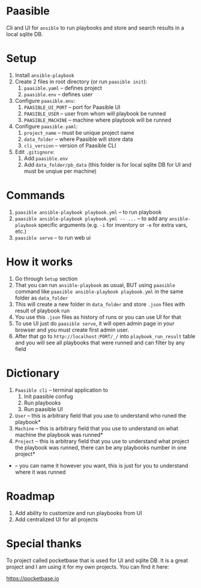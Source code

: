 # Paasible

Cli and UI for `ansible` to run playbooks and store and search results in a local sqlite DB.

# Setup

1. Install `ansible-playbook`
1. Create 2 files in root directory (or run `paasible init`):
    1. `paasible.yaml` – defines project
    1. `paasible.env` – defines user
1. Configure `paasible.env`:
    1. `PAASIBLE_UI_PORT` – port for Paasible UI
    1. `PAASIBLE_USER` – user from whom will playbook be runned
    1. `PAASIBLE_MACHINE` – machine where playbook will be runned
1. Configure `paasible.yaml`:
    1. `project_name` – must be unique project name
    1. `data_folder` – where Paasible will store data
    1. `cli_version` – version of Paasible CLI
1. Edit `.gitignore`:
    1. Add `paasible.env`
    1. Add `data_folder/pb_data` (this folder is for local sqlite DB for UI and must be unqiue per machine)

# Commands

1. `paasible ansible-playbook playbook.yml` – to run playbook
1. `paasible ansible-playbook playbook.yml -- ...` – to add any `ansible-playbook` specific arguments (e.g. `-i` for inventory or `-e` for extra vars, etc.)
1. `paasible serve` – to run web ui

# How it works

1. Go through `Setup` section
1. That you can run `ansible-playbook` as usual, BUT using `paasible` command like `paasible ansible-playbook playbook.yml` in the same folder as `data_folder`
1. This will create a new folder in `data_folder` and store `.json` files with result of playbook run
1. You use this `.json` files as history of runs or you can use UI for that
1. To use UI just do `paasible serve`, it will open admin page in your browser and you must create
first admin user.
1. After that go to `http://localhost:PORT/_/` into `playbook_run_result` table and you will see all playbooks that were runned and can filter by any field

# Dictionary

1. `Paasible cli` – terminal application to
    1. Init paasible confug
    1. Run playbooks
    1. Run paasible UI
1. `User` – this is arbitrary field that you use to understand who runed the playbook*
1. `Machine` – this is arbitrary field that you use to understand on what machine the playbook was runned*
1. `Project` – this is arbitrary field that you use to understand what project the playbook was runned, there can be any playbooks number in one project*

* – you can name it however you want, this is just for you to understand where it was runned

# Roadmap

1. Add ability to customize and run playbooks from UI
1. Add centralized UI for all projects

# Special thanks

To project called pocketbase that is used for UI and sqlite DB. It is a great project and I am using it for my own projects. You can find it here:

https://pocketbase.io
